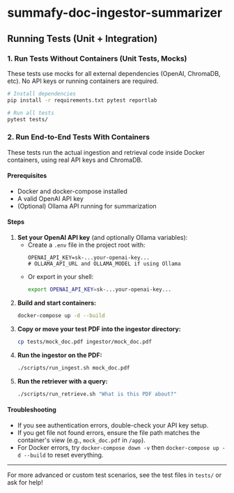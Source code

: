 # summafy-doc-ingestor-summarizer

## Running Tests (Unit + Integration)

### 1. Run Tests Without Containers (Unit Tests, Mocks)

These tests use mocks for all external dependencies (OpenAI, ChromaDB, etc). No API keys or running containers are required.

```bash
# Install dependencies
pip install -r requirements.txt pytest reportlab

# Run all tests
pytest tests/
```

### 2. Run End-to-End Tests With Containers

These tests run the actual ingestion and retrieval code inside Docker containers, using real API keys and ChromaDB.

#### Prerequisites
- Docker and docker-compose installed
- A valid OpenAI API key
- (Optional) Ollama API running for summarization

#### Steps
1. **Set your OpenAI API key** (and optionally Ollama variables):
   - Create a `.env` file in the project root with:
     ```
     OPENAI_API_KEY=sk-...your-openai-key...
     # OLLAMA_API_URL and OLLAMA_MODEL if using Ollama
     ```
   - Or export in your shell:
     ```bash
     export OPENAI_API_KEY=sk-...your-openai-key...
     ```
2. **Build and start containers:**
   ```bash
   docker-compose up -d --build
   ```
3. **Copy or move your test PDF into the ingestor directory:**
   ```bash
   cp tests/mock_doc.pdf ingestor/mock_doc.pdf
   ```
4. **Run the ingestor on the PDF:**
   ```bash
   ./scripts/run_ingest.sh mock_doc.pdf
   ```
5. **Run the retriever with a query:**
   ```bash
   ./scripts/run_retrieve.sh "What is this PDF about?"
   ```

#### Troubleshooting
- If you see authentication errors, double-check your API key setup.
- If you get file not found errors, ensure the file path matches the container's view (e.g., `mock_doc.pdf` in `/app`).
- For Docker errors, try `docker-compose down -v` then `docker-compose up -d --build` to reset everything.

---

For more advanced or custom test scenarios, see the test files in `tests/` or ask for help!